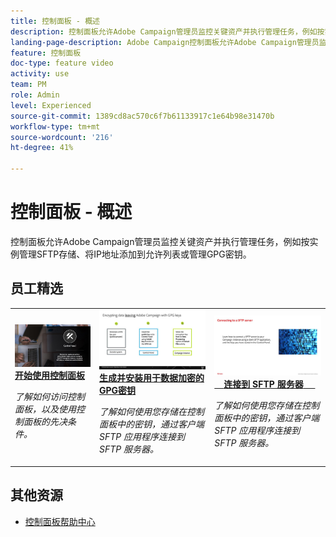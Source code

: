 ```yaml
---
title: 控制面板 - 概述
description: 控制面板允许Adobe Campaign管理员监控关键资产并执行管理任务，例如按实例管理SFTP存储、将IP地址添加到允许列表或管理GPG密钥。
landing-page-description: Adobe Campaign控制面板允许Adobe Campaign管理员监控关键资产并执行管理任务，例如按实例管理SFTP存储、将IP地址添加到允许列表或管理GPG密钥。
feature: 控制面板
doc-type: feature video
activity: use
team: PM
role: Admin
level: Experienced
source-git-commit: 1389cd8ac570c6f7b61133917c1e64b98e31470b
workflow-type: tm+mt
source-wordcount: '216'
ht-degree: 41%

---
```


# 控制面板 - 概述

控制面板允许Adobe Campaign管理员监控关键资产并执行管理任务，例如按实例管理SFTP存储、将IP地址添加到允许列表或管理GPG密钥。

## 员工精选

<table>
<tr>
<td>
    <a href="./get-started.md">
      <img alt="连接到 SFTP 服务器" src="./assets/kt-6385.jpg" />
    </a>
    <div>
      <a href="./get-started.md">
    <strong>开始使用控制面板</strong>
    </a>
    </div>
    <p>
    <em>了解如何访问控制面板，以及使用控制面板的先决条件。  </em>
    <p>
  </td>
  <td>
    <a href="./instance-settings/gpg-key-management/generate-and-install-gpg-keys.md">
      <img alt="连接到 SFTP 服务器" src="./assets/36386.jpg" />
    </a>
    <div>
      <a href="./instance-settings/gpg-key-management/generate-and-install-gpg-keys.md">
    <strong>生成并安装用于数据加密的GPG密钥</strong>
    </a>
    </div>
    <p>
    <em>了解如何使用您存储在控制面板中的密钥，通过客户端 SFTP 应用程序连接到 SFTP 服务器。</em>
    <p>
  </td>
  <td>
    <a href="./sftp-management/connect-to-sftp-server.md">
      <img alt="连接到 SFTP 服务器" src="./assets/27263.jpg" />
    </a>
    <div>
      <a href="./sftp-management/connect-to-sftp-server.md">
    <strong>连接到 SFTP 服务器</strong>
    </a>
    </div>
    <p>
    <em>了解如何使用您存储在控制面板中的密钥，通过客户端 SFTP 应用程序连接到 SFTP 服务器。</em>
    <p>
  </td>
</tr>
</table>

## 其他资源

* [控制面板帮助中心](https://experienceleague.adobe.com/docs/control-panel/using/control-panel-home.html?lang=zh-Hans)
